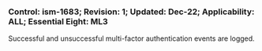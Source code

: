 ### Control: ism-1683; Revision: 1; Updated: Dec-22; Applicability: ALL; Essential Eight: ML3
<p>Successful and unsuccessful multi-factor authentication events are logged.</p>